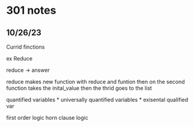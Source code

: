 # 301 notes

## 10/26/23


Currid finctions 

ex Reduce

reduce <function> <inital Value> <list> -> answer

reduce makes new function with reduce and funtion then on the second function takes the inital_value then the thrid goes to the list 

quantified variables 
    * universally quantified variables
    * exisental qualified var

first order logic 
horn clause logic
